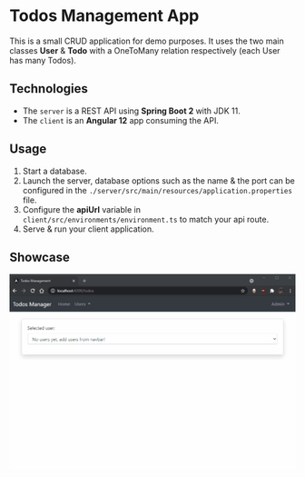 # Todos Management App

 This is a small CRUD application for demo purposes. It uses the two main classes **User** & **Todo** with a OneToMany relation respectively (each User has many Todos).
 
 ## Technologies

- The `server` is a REST API using **Spring Boot 2** with JDK 11.
- The `client` is an **Angular 12** app consuming the API.

## Usage

1. Start a database.
2. Launch the server, database options such as the name & the port can be configured in the `./server/src/main/resources/application.properties` file.
4. Configure the **apiUrl** variable in  `client/src/environments/environment.ts` to match your api route.
5. Serve & run your client application.

## Showcase
![alt](media/demo_x30ms.gif)


 
 


